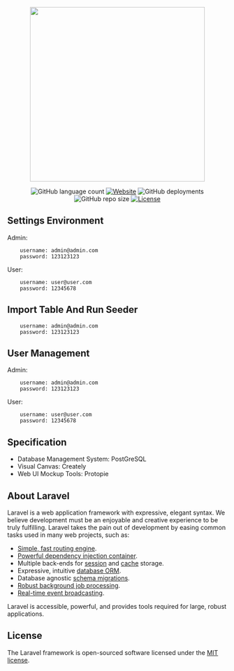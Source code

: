 <p align="center"><img src="https://res.cloudinary.com/dtfbvvkyp/image/upload/v1566331377/laravel-logolockup-cmyk-red.svg" width="400"></p>

<p align="center">
<img alt="GitHub language count" src="https://img.shields.io/static/v1?label=version&message=7.5.2">
<a href="https://dryaslibrary.herokuapp.com/"><img alt="Website" src="https://img.shields.io/website?url=https://dryaslibrary.herokuapp.com/"></a>
<img alt="GitHub deployments" src="https://img.shields.io/github/deployments/rdp77/dryas-library/dryaslibrary">
<img alt="GitHub repo size" src="https://img.shields.io/github/repo-size/rdp77/dryas-library">
<a href="https://github.com/rdp77/dryas-library/blob/master/LICENSE"><img src="https://poser.pugx.org/laravel/framework/license.svg" alt="License"></a>
</p>

## Settings Environment

Admin: 
```
    username: admin@admin.com
    password: 123123123
```

User: 
```
    username: user@user.com
    password: 12345678
```

## Import Table And Run Seeder

```
    username: admin@admin.com
    password: 123123123
```

## User Management

Admin: 
```
    username: admin@admin.com
    password: 123123123
```

User: 
```
    username: user@user.com
    password: 12345678
```

## Specification

- Database Management System: PostGreSQL
- Visual Canvas: Creately
- Web UI Mockup Tools: Protopie

## About Laravel

Laravel is a web application framework with expressive, elegant syntax. We believe development must be an enjoyable and creative experience to be truly fulfilling. Laravel takes the pain out of development by easing common tasks used in many web projects, such as:

- [Simple, fast routing engine](https://laravel.com/docs/routing).
- [Powerful dependency injection container](https://laravel.com/docs/container).
- Multiple back-ends for [session](https://laravel.com/docs/session) and [cache](https://laravel.com/docs/cache) storage.
- Expressive, intuitive [database ORM](https://laravel.com/docs/eloquent).
- Database agnostic [schema migrations](https://laravel.com/docs/migrations).
- [Robust background job processing](https://laravel.com/docs/queues).
- [Real-time event broadcasting](https://laravel.com/docs/broadcasting).

Laravel is accessible, powerful, and provides tools required for large, robust applications.

## License

The Laravel framework is open-sourced software licensed under the [MIT license](https://opensource.org/licenses/MIT).
